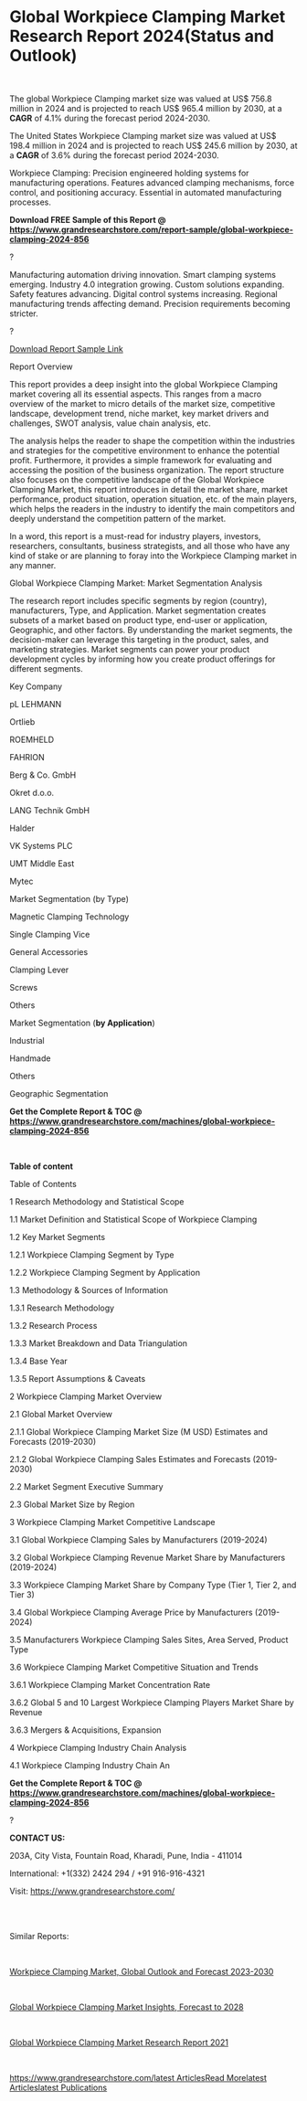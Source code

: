 <h1>Global Workpiece Clamping Market Research Report 2024(Status and Outlook)</h1><br/><p>The global Workpiece Clamping market size was valued at US$ 756.8 million in 2024 and is projected to reach US$ 965.4 million by 2030, at a <strong>CAGR</strong> of 4.1% during the forecast period 2024-2030.</p>
 
 
 
 <p>The United States Workpiece Clamping market size was valued at US$ 198.4 million in 2024 and is projected to reach US$ 245.6 million by 2030, at a <strong>CAGR</strong> of 3.6% during the forecast period 2024-2030.</p>
 
 
 
 <p>Workpiece Clamping: Precision engineered holding systems for manufacturing operations. Features advanced clamping mechanisms, force control, and positioning accuracy. Essential in automated manufacturing processes.</p>
 
 
 
 <div><b>Download FREE Sample of this Report @ <a href="https://www.grandresearchstore.com/report-sample/global-workpiece-clamping-2024-856">https://www.grandresearchstore.com/report-sample/global-workpiece-clamping-2024-856</a></b></div>
 
 
 
 <p>? </p>
 
 
 
 <p>Manufacturing automation driving innovation. Smart clamping systems emerging. Industry 4.0 integration growing. Custom solutions expanding. Safety features advancing. Digital control systems increasing. Regional manufacturing trends affecting demand. Precision requirements becoming stricter.</p>
 
 
 
 <p>? </p>
 
 
 
 <p><a href="https://www.grandresearchstore.com/mr-admin/report-sample/global-workpiece-clamping-2024-856">Download Report Sample Link</a></p>
 
 
 
 <p>Report Overview</p>
 
 
 
 <p>This report provides a deep insight into the global Workpiece Clamping market covering all its essential aspects. This ranges from a macro overview of the market to micro details of the market size, competitive landscape, development trend, niche market, key market drivers and challenges, SWOT analysis, value chain analysis, etc.</p>
 
 
 
 <p>The analysis helps the reader to shape the competition within the industries and strategies for the competitive environment to enhance the potential profit. Furthermore, it provides a simple framework for evaluating and accessing the position of the business organization. The report structure also focuses on the competitive landscape of the Global Workpiece Clamping Market, this report introduces in detail the market share, market performance, product situation, operation situation, etc. of the main players, which helps the readers in the industry to identify the main competitors and deeply understand the competition pattern of the market.</p>
 
 
 
 <p>In a word, this report is a must-read for industry players, investors, researchers, consultants, business strategists, and all those who have any kind of stake or are planning to foray into the Workpiece Clamping market in any manner.</p>
 
 
 
 <p>Global Workpiece Clamping Market: Market Segmentation Analysis</p>
 
 
 
 <p>The research report includes specific segments by region (country), manufacturers, Type, and Application. Market segmentation creates subsets of a market based on product type, end-user or application, Geographic, and other factors. By understanding the market segments, the decision-maker can leverage this targeting in the product, sales, and marketing strategies. Market segments can power your product development cycles by informing how you create product offerings for different segments.</p>
 
 
 
 <p>Key Company</p>
 
 
 
 <p>pL LEHMANN</p>
 
 
 
 <p>Ortlieb</p>
 
 
 
 <p>ROEMHELD</p>
 
 
 
 <p>FAHRION</p>
 
 
 
 <p>Berg & Co. GmbH</p>
 
 
 
 <p>Okret d.o.o.</p>
 
 
 
 <p>LANG Technik GmbH</p>
 
 
 
 <p>Halder</p>
 
 
 
 <p>VK Systems PLC</p>
 
 
 
 <p>UMT Middle East</p>
 
 
 
 <p>Mytec</p>
 
 
 
 <p>Market Segmentation (by Type)</p>
 
 
 
 <p>Magnetic Clamping Technology</p>
 
 
 
 <p>Single Clamping Vice</p>
 
 
 
 <p>General Accessories</p>
 
 
 
 <p>Clamping Lever</p>
 
 
 
 <p>Screws</p>
 
 
 
 <p>Others</p>
 
 
 
 <p>Market Segmentation (<strong>by Application</strong>)</p>
 
 
 
 <p>Industrial</p>
 
 
 
 <p>Handmade</p>
 
 
 
 <p>Others</p>
 
 
 
 <p>Geographic Segmentation</p>
 
 
 
 <div><b>Get the Complete Report & TOC @ <a href="https://www.grandresearchstore.com/machines/global-workpiece-clamping-2024-856">https://www.grandresearchstore.com/machines/global-workpiece-clamping-2024-856</a></b></div>
 
 
 
 <p><br />
 
 <b>Table of content</b></p>
 
 
 
 <p>Table of Contents<br />
 
 1 Research Methodology and Statistical Scope<br />
 
 1.1 Market Definition and Statistical Scope of Workpiece Clamping<br />
 
 1.2 Key Market Segments<br />
 
 1.2.1 Workpiece Clamping Segment by Type<br />
 
 1.2.2 Workpiece Clamping Segment by Application<br />
 
 1.3 Methodology & Sources of Information<br />
 
 1.3.1 Research Methodology<br />
 
 1.3.2 Research Process<br />
 
 1.3.3 Market Breakdown and Data Triangulation<br />
 
 1.3.4 Base Year<br />
 
 1.3.5 Report Assumptions & Caveats<br />
 
 2 Workpiece Clamping Market Overview<br />
 
 2.1 Global Market Overview<br />
 
 2.1.1 Global Workpiece Clamping Market Size (M USD) Estimates and Forecasts (2019-2030)<br />
 
 2.1.2 Global Workpiece Clamping Sales Estimates and Forecasts (2019-2030)<br />
 
 2.2 Market Segment Executive Summary<br />
 
 2.3 Global Market Size by Region<br />
 
 3 Workpiece Clamping Market Competitive Landscape<br />
 
 3.1 Global Workpiece Clamping Sales by Manufacturers (2019-2024)<br />
 
 3.2 Global Workpiece Clamping Revenue Market Share by Manufacturers (2019-2024)<br />
 
 3.3 Workpiece Clamping Market Share by Company Type (Tier 1, Tier 2, and Tier 3)<br />
 
 3.4 Global Workpiece Clamping Average Price by Manufacturers (2019-2024)<br />
 
 3.5 Manufacturers Workpiece Clamping Sales Sites, Area Served, Product Type<br />
 
 3.6 Workpiece Clamping Market Competitive Situation and Trends<br />
 
 3.6.1 Workpiece Clamping Market Concentration Rate<br />
 
 3.6.2 Global 5 and 10 Largest Workpiece Clamping Players Market Share by Revenue<br />
 
 3.6.3 Mergers & Acquisitions, Expansion<br />
 
 4 Workpiece Clamping Industry Chain Analysis<br />
 
 4.1 Workpiece Clamping Industry Chain An</p>
 
 
 
 <div><b>Get the Complete Report & TOC @ <a href="https://www.grandresearchstore.com/machines/global-workpiece-clamping-2024-856">https://www.grandresearchstore.com/machines/global-workpiece-clamping-2024-856</a></b></div>
 
 
 
 <p>? </p>
 
 
 
 <p><b>CONTACT US:</b><br />
 
 203A, City Vista, Fountain Road, Kharadi, Pune, India - 411014<br />
 
 International: +1(332) 2424 294 / +91 916-916-4321<br />
 
 Visit: <a href="https://www.grandresearchstore.com/">https://www.grandresearchstore.com/</a><br />
 
 <br />
 
 <br />
 
 Similar Reports:<br />
 
 <br />
 
 <a href="https://www.grandresearchstore.com/machines/global-workpiece-clamping-forecast-2023-2030-291">Workpiece Clamping Market, Global Outlook and Forecast 2023-2030</a><br />
 
 <br />
 
 <a href="https://www.grandresearchstore.com/machines/global-workpiece-clamping-2028-30">Global Workpiece Clamping Market Insights, Forecast to 2028</a><br />
 
 <br />
 
 <a href="https://www.grandresearchstore.com/manufacturing-and-construction/global-workpiece-clamping-2021-580">Global Workpiece Clamping Market Research Report 2021</a><br />
 
 <br />
 
 <a href="https://gyeongbokgung.com">https://www.grandresearchstore.com/</a><a href="https://hallyeomaritime.com">latest Articles</a><a href="https://jingwansa.com">Read More</a><a href="https://nguoiviet.jp/">latest Articles</a><a href="https://www.intelmarketresearch.com/">latest Publications</a></p>
